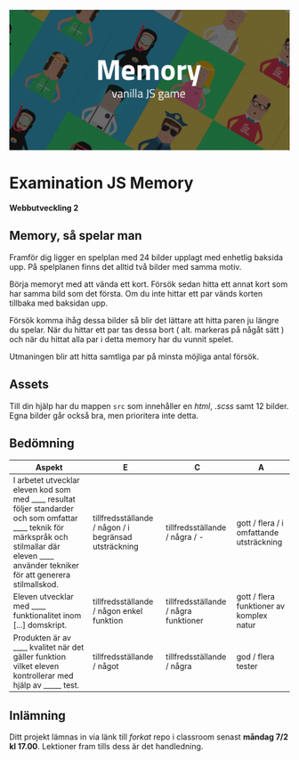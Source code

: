 ![poster](./poster.png)

# Examination JS Memory
**Webbutveckling 2**

## Memory, så spelar man
Framför dig ligger en spelplan med 24 bilder upplagt med enhetlig baksida upp. På spelplanen finns det alltid två bilder med samma motiv.

Börja memoryt med att vända ett kort. Försök sedan hitta ett annat kort som har samma bild som det första. Om du inte hittar ett par vänds korten tillbaka med baksidan upp.

Försök komma ihåg dessa bilder så blir det lättare att hitta paren ju längre du spelar. När du hittar ett par tas dessa bort ( alt. markeras på någåt sätt ) och när du hittat alla par i detta memory har du vunnit spelet.

Utmaningen blir att hitta samtliga par på minsta möjliga antal försök. 


## Assets
Till din hjälp har du mappen ```src``` som innehåller en *html*, *.scss* samt 12 bilder. Egna bilder går också bra, men prioritera inte detta.


## Bedömning
|Aspekt|E|C|A|
|---|---|---|---|
|I arbetet utvecklar eleven kod som med ____ resultat följer standarder och som omfattar ____ teknik för märkspråk och stilmallar där eleven ____ använder tekniker för att generera stilmallskod. | tillfredsställande / någon / i begränsad utsträckning | tillfredsställande / några / - | gott / flera / i omfattande utsträckning |
| Eleven utvecklar med ____ funktionalitet inom [...] domskript. | tillfredsställande / någon enkel funktion | tillfredsställande / några funktioner | gott / flera funktioner av komplex natur |
|Produkten är av ____ kvalitet när det gäller funktion vilket eleven kontrollerar med hjälp av _____ test. | tillfredsställande / något | tillfredsställande / några | god / flera tester |


## Inlämning
Ditt projekt lämnas in via länk till *forkat* repo i classroom senast **måndag 7/2  kl 17.00**. Lektioner fram tills dess är det handledning.